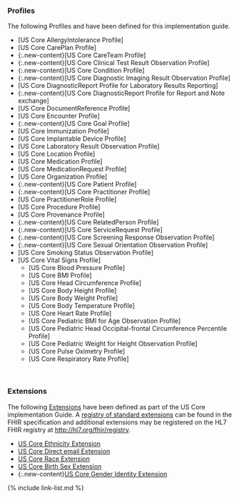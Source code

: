 
### Profiles

The following Profiles and have been defined for this implementation guide.

<!-- {% raw %}
{% include list-simple-profiles.xhtml %}
{% endraw %} -->


- [US Core AllergyIntolerance Profile]
- [US Core CarePlan Profile]
- {:.new-content}[US Core CareTeam Profile]
- {:.new-content}[US Core Clinical Test Result Observation Profile]
- {:.new-content}[US Core Condition Profile]
- {:.new-content}[US Core Diagnostic Imaging Result Observation Profile]
- [US Core DiagnosticReport Profile for Laboratory Results Reporting]
- {:.new-content}[US Core DiagnosticReport Profile for Report and Note exchange]
- [US Core DocumentReference Profile]
- [US Core Encounter Profile]
- {:.new-content}[US Core Goal Profile]
- [US Core Immunization Profile]
- [US Core Implantable Device Profile]
- [US Core Laboratory Result Observation Profile]
- [US Core Location Profile]
- [US Core Medication Profile]
- [US Core MedicationRequest Profile]
- [US Core Organization Profile]
- {:.new-content}[US Core Patient Profile]
- {:.new-content}[US Core Practitioner Profile]
- [US Core PractitionerRole Profile]
- [US Core Procedure Profile]
- [US Core Provenance Profile]
- {:.new-content}[US Core RelatedPerson Profile]
- {:.new-content}[US Core ServiceRequest Profile]
- {:.new-content}[US Core Screening Response Observation Profile]
- {:.new-content}[US Core Sexual Orientation Observation Profile]
- [US Core Smoking Status Observation Profile]
- [US Core Vital Signs Profile]
  - [US Core Blood Pressure Profile]
  - [US Core BMI Profile]
  - [US Core Head Circumference Profile]
  - [US Core Body Height Profile]
  - [US Core Body Weight Profile]
  - [US Core Body Temperature Profile]
  - [US Core Heart Rate Profile]
  - [US Core Pediatric BMI for Age Observation Profile]
  - [US Core Pediatric Head Occipital-frontal Circumference Percentile
  Profile]
  - [US Core Pediatric Weight for Height Observation Profile]
  - [US Core Pulse Oximetry Profile]
  - [US Core Respiratory Rate Profile]


<!--
- In addition US Core uses the [Vital Signs Profile] from the FHIR Specification.  The expanded US Core [Vital Signs Quick Start] section provides guidance on vital signs search.
-->


<br />

### Extensions

The following [Extensions]({{site.data.fhir.path}}extensibility.html) have been defined as part of the US Core implementation Guide. A [registry of standard extensions]({{site.data.fhir.path}}extensibility-registry.html) can be found in the FHIR specification and additional extensions may be registered on the HL7 FHIR registry at <http://hl7.org/fhir/registry>.

<!-- {% raw %}
{% include list-simple-extensions.xhtml %}
{% endraw %} -->

- [US Core Ethnicity Extension](StructureDefinition-us-core-ethnicity.html)
- [US Core Direct email Extension](StructureDefinition-us-core-direct.html)
- [US Core Race Extension](StructureDefinition-us-core-race.html)
- [US Core Birth Sex Extension](StructureDefinition-us-core-birthsex.html)
- {:.new-content}[US Core Gender Identity Extension](StructureDefinition-us-core-genderIdentity.html)

{% include link-list.md %}

<br />
